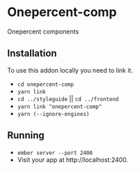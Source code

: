 # Onepercent-comp

Onepercent components

## Installation
To use this addon locally you need to link it.

* `cd onepercent-comp`
* `yarn link`
* `cd ../styleguide` || `cd ../frontend`
* `yarn link "onepercent-comp"`
* `yarn (--ignore-engines)`

## Running

* `ember server --port 2400`
* Visit your app at http://localhost:2400.

